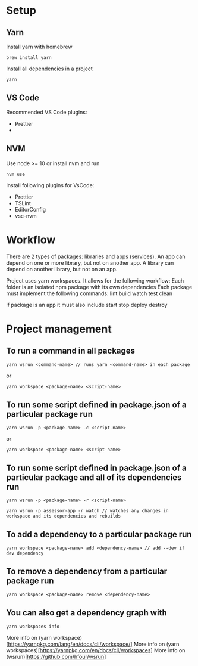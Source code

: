 # Setup

## Yarn
Install yarn with homebrew
```
brew install yarn
```

Install all dependencies in a project
```
yarn
```

## VS Code
Recommended VS Code plugins:
- Prettier
- 

## NVM

Use node >= 10 or install nvm and run

```
nvm use
```

Install following plugins for VsCode:

- Prettier
- TSLint
- EditorConfig
- vsc-nvm


# Workflow
There are 2 types of packages: libraries and apps (services). 
An app can depend on one or more library, but not on another app.
A library can depend on another library, but not on an app.

Project uses yarn workspaces. It allows for the following workflow:
Each folder is an isolated npm package with its own dependencies
Each package must implement the following commands:
lint
build
watch
test
clean

if package is an app it must also include 
start
stop
deploy
destroy

# Project management
## To run a command in all packages
```
yarn wsrun <command-name> // runs yarn <command-name> in each package
```
or
```
yarn workspace <package-name> <script-name>
```

## To run some script defined in package.json of a particular package run
```
yarn wsrun -p <package-name> -c <script-name>
```
or
```
yarn workspace <package-name> <script-name>
```

## To run some script defined in package.json of a particular package and all of its dependencies run
```
yarn wsrun -p <package-name> -r <script-name>
```
```
yarn wsrun -p assessor-app -r watch // watches any changes in workspace and its dependencies and rebuilds
```

## To add a dependency to a particular package run
```
yarn workspace <package-name> add <dependency-name> // add --dev if dev dependency
```

## To remove a dependency from a particular package run
```
yarn workspace <package-name> remove <dependency-name>
```

## You can also get a dependency graph with
```
yarn workspaces info
```

More info on (yarn workspace)[https://yarnpkg.com/lang/en/docs/cli/workspace/]
More info on (yarn workspaces)[https://yarnpkg.com/en/docs/cli/workspaces]
More info on (wsrun)[https://github.com/hfour/wsrun]
